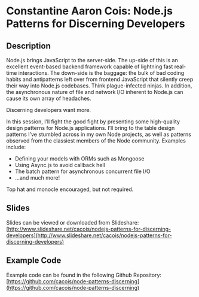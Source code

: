 # Constantine Aaron Cois: Node.js Patterns for Discerning Developers

## Description

Node.js brings JavaScript to the server-side. The up-side of this is an excellent event-based backend framework capable of lightning fast real-time interactions. The down-side is the baggage: the bulk of bad coding habits and antipatterns left over from frontend JavaScript that silently creep their way into Node.js codebases. Think plague-infected ninjas. In addition, the asynchronous nature of file and network I/O inherent to Node.js can cause its own array of headaches. 

Discerning developers want more. 

In this session, I’ll fight the good fight by presenting some high-quality design patterns for Node.js applications. I’ll bring to the table design patterns I’ve stumbled across in my own Node projects, as well as patterns observed from the classiest members of the Node community. Examples include:

* Defining your models with ORMs such as Mongoose
* Using Async.js to avoid callback hell
* The batch pattern for asynchronous concurrent file I/O
* ...and much more!

Top hat and monocle encouraged, but not required.

## Slides

Slides can be viewed or downloaded from Slideshare: [http://www.slideshare.net/cacois/nodejs-patterns-for-discerning-developers](http://www.slideshare.net/cacois/nodejs-patterns-for-discerning-developers)

## Example Code

Example code can be found in the following Github Repository:  [https://github.com/cacois/node-patterns-discerning](https://github.com/cacois/node-patterns-discerning)